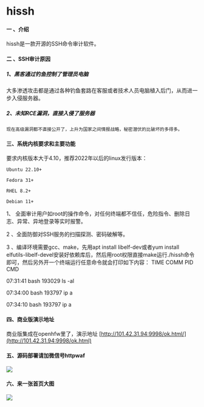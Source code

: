 # hissh

#### 一 、介绍
hissh是一款开源的SSH命令审计软件。

#### 二 、SSH审计原因
##### 1、黑客通过钓鱼控制了管理员电脑

​    大多渗透攻击都是通过各种钓鱼套路在客服或者技术人员电脑植入后门，从而进一步入侵服务器。

##### 2、未知RCE漏洞，直接入侵了服务器

    现在高级漏洞都不直接公开了，上升为国家之间情报战略，秘密潜伏的比破坏的多得多。


#### 三、系统内核要求和主要功能
​要求内核版本大于4.10，推荐2022年以后的linux发行版本：

    Ubuntu 22.10+
    
    Fedora 31+
    
    RHEL 8.2+
    
    Debian 11+
    

1、 全面审计用户如root的操作命令，对任何终端都不信任，危险指令、删除日志、异常、异地登录等实时报警。

2 、全面防御对SSH服务的扫描探测、密码破解等。

3 、编译环境需要gcc、make，先用apt install libelf-dev或者yum install elfutils-libelf-devel安装好依赖库后，然后用root权限直接make运行./hissh命令即可，然后另外开一个终端运行任意命令就会打印如下内容：
TIME     COMM             PID     CMD

07:31:41 bash             193029  ls -al

07:34:00 bash             193797  ip a

07:34:10 bash             193797  ip a



#### 四、商业版演示地址

商业版集成在openhfw里了，演示地址 [http://101.42.31.94:9998/ok.html/](http://101.42.31.94:9998/ok.html)

#### 五、源码部署请加微信号httpwaf

![](https://gitee.com/httpwaf/httpwaf/raw/master/img/wechat.png)

#### 六、来一张首页大图

![](https://gitee.com/httpwaf/httpwaf/raw/master/img/home.png)
